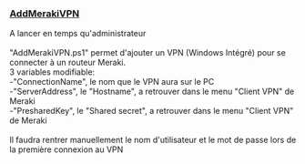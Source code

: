 ### [AddMerakiVPN](AddMerakiVPN.ps1) ###
A lancer en temps qu'administrateur\
\
"AddMerakiVPN.ps1" permet d'ajouter un VPN (Windows Intégré) pour se connecter à un routeur Meraki.\
3 variables modifiable:\
-"ConnectionName", le nom que le VPN aura sur le PC\
-"ServerAddress", le "Hostname", a retrouver dans le menu "Client VPN" de Meraki\
-"PresharedKey", le "Shared secret", a retrouver dans le menu "Client VPN" de Meraki\
\
Il faudra rentrer manuellement le nom d'utilisateur et le mot de passe lors de la première connexion au VPN
